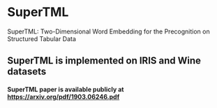 # SuperTML
SuperTML: Two-Dimensional Word Embedding for the Precognition on Structured Tabular Data
## SuperTML is implemented on IRIS and Wine datasets
#### SuperTML paper is available publicly at https://arxiv.org/pdf/1903.06246.pdf
